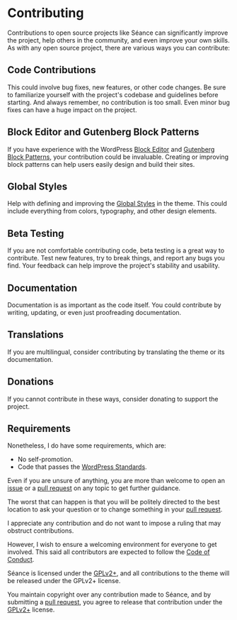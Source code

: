 # Contributing

Contributions to open source projects like Séance can significantly improve the project, help others in the community, and even improve your own skills. As with any open source project, there are various ways you can contribute:


## Code Contributions

This could involve bug fixes, new features, or other code changes. Be sure to familiarize yourself with the project's codebase and guidelines before starting. And always remember, no contribution is too small. Even minor bug fixes can have a huge impact on the project.


## Block Editor and Gutenberg Block Patterns

If you have experience with the WordPress [Block Editor](https://developer.wordpress.org/block-editor/how-to-guides/themes/block-theme-overview/) and [Gutenberg Block Patterns](https://developer.wordpress.org/block-editor/how-to-guides/themes/block-theme-overview/), your contribution could be invaluable. Creating or improving block patterns can help users easily design and build their sites.


## Global Styles

Help with defining and improving the [Global Styles](https://developer.wordpress.org/block-editor/how-to-guides/themes/theme-json/) in the theme. This could include everything from colors, typography, and other design elements.


## Beta Testing

If you are not comfortable contributing code, beta testing is a great way to contribute. Test new features, try to break things, and report any bugs you find. Your feedback can help improve the project's stability and usability.


## Documentation

Documentation is as important as the code itself. You could contribute by writing, updating, or even just proofreading documentation.


## Translations

If you are multilingual, consider contributing by translating the theme or its documentation.


## Donations

If you cannot contribute in these ways, consider donating to support the project.


## Requirements

Nonetheless, I do have some requirements, which are:

- No self-promotion.
- Code that passes the [WordPress Standards](https://developer.wordpress.org/coding-standards/wordpress-coding-standards/).

Even if you are unsure of anything, you are more than welcome to open an [issue](https://github.com/alexdeborba/seancewp/issues) or a [pull request](https://github.com/alexdeborba/seancewp/pulls) on any topic to get further guidance.

The worst that can happen is that you will be politely directed to the best location to ask your question or to change something in your [pull request](https://github.com/alexdeborba/seancewp/pulls).

I appreciate any contribution and do not want to impose a ruling that may obstruct contributions.

However, I wish to ensure a welcoming environment for everyone to get involved. This said all contributors are expected to follow the [Code of Conduct](https://github.com/alexdeborba/seancewp/CODE_OF_CONDUCT.md).

Séance is licensed under the [GPLv2+](https://github.com/alexdeborba/seancewp/blob/main/LICENSE), and all contributions to the theme will be released under the GPLv2+ license.

You maintain copyright over any contribution made to Séance, and by submitting a [pull request](https://github.com/alexdeborba/seancewp/pulls), you agree to release that contribution under the [GPLv2+](https://github.com/alexdeborba/seancewp/blob/main/LICENSE) license.